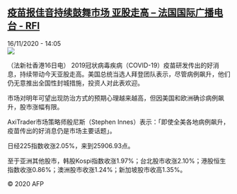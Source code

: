 <!--1605534896000-->
[疫苗报佳音持续鼓舞市场 亚股走高 – 法国国际广播电台 - RFI](http://www.rfi.fr//cn/contenu/20201116-%E7%96%AB%E8%8B%97%E6%8A%A5%E4%BD%B3%E9%9F%B3%E6%8C%81%E7%BB%AD%E9%BC%93%E8%88%9E%E5%B8%82%E5%9C%BA-%E4%BA%9A%E8%82%A1%E8%B5%B0%E9%AB%98)
------

<div>16/11/2020 - 14:05</div><img src="https://s.rfi.fr/media/display/7060d7b8-2811-11eb-8366-005056bff430/w:310/p:16x9/eco0009b.201116210501.jpg"><div class="t-content__body u-clearfix"><p>（法新社香港16日电）    2019冠状病毒疾病（COVID-19）疫苗研发传出的好消息，持续带动今天亚股走高。美国总统当选人拜登团队表示，尽管病例飙升，他们仍无意推出全国性封城措施，投资人对此表欢迎。</p><p>市场对明年可望出现防治方式的预期心理越来越高，但因美国和欧洲确诊病例飙升，股市涨幅有限。</p><p>AxiTrader市场策略师殷尼斯（Stephen Innes）表示：「即使全美各地病例飙升，疫苗传出的好消息仍是市场主要话题」。</p><p>日经225指数收涨2.05%，来到25906.93点。</p><p>至于亚洲其他股市，韩股Kospi指数收涨1.97%；台北股市收涨2.10%；港股恒生指数收涨0.86%；澳洲股市收涨1.24%；新加坡股市收高1.35%。</p><p></p><p class="t-copyright">© 2020 AFP</p>        </div>
